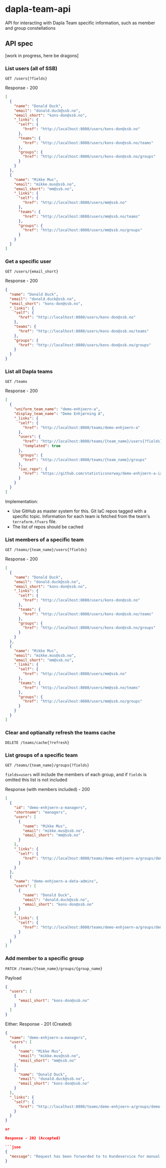 # dapla-team-api
API for interacting with Dapla Team specific information, such as member and group constellations


## API spec

[work in progress, here be dragons]

### List users (all of SSB)

```
GET /users{?fields}
```
Response - 200
```json
[
  {
    "name": "Donald Duck",
    "email": "donald.duck@ssb.no",
    "email_short": "kons-don@ssb.no",
    "_links": {
      "self": {
        "href": "http://localhost:8080/users/kons-don@ssb.no"
      },
      "teams": {
        "href": "http://localhost:8080/users/kons-don@ssb.no/teams"
      },
      "groups": {
        "href": "http://localhost:8080/users/kons-don@ssb.no/groups"
      }
    }
  },
  {
    "name": "Mikke Mus",
    "email": "mikke.mus@ssb.no",
    "email_short": "mm@ssb.no",
    "_links": {
      "self": {
        "href": "http://localhost:8080/users/mm@ssb.no"
      },
      "teams": {
        "href": "http://localhost:8080/users/mm@ssb.no/teams"
      },
      "groups": {
        "href": "http://localhost:8080/users/mm@ssb.no/groups"
      }
    }
  }
]
```

### Get a specific user

```
GET /users/{email_short}
```
Response - 200
```json
{
  "name": "Donald Duck",
  "email": "donald.duck@ssb.no",
  "email_short": "kons-don@ssb.no",
  "_links": {
    "self": {
      "href": "http://localhost:8080/users/kons-don@ssb.no"
    },
    "teams": {
      "href": "http://localhost:8080/users/kons-don@ssb.no/teams"
    },
    "groups": {
      "href": "http://localhost:8080/users/kons-don@ssb.no/groups"
    }
  }
}
```

### List all Dapla teams

```
GET /teams
```
Response - 200
```json
[
  {
    "uniform_team_name": "demo-enhjoern-a",
    "display_team_name": "Demo Enhjørning A",
    "_links": {
      "self": {
        "href": "http://localhost:8080/teams/demo-enhjoern-a"
      },
      "users": {
        "href": "http://localhost:8080/teams/{team_name}/users{?fields}",
        "templated": true
      },
      "groups": {
        "href": "http://localhost:8080/teams/{team_name}/groups"
      },
      "iac_repo": {
        "href": "https://github.com/statisticsnorway/demo-enhjoern-a-iac"
      }
    }
  }
]
```

Implementation:
* Use GitHub as master system for this. Git IaC repos tagged with a specific topic. Information for each team
is fetched from the team's `terraform.tfvars` file.
* The list of repos should be cached

### List members of a specific team

```
GET /teams/{team_name}/users{?fields}
```
Response - 200
```json
[
  {
    "name": "Donald Duck",
    "email": "donald.duck@ssb.no",
    "email_short": "kons-don@ssb.no",
    "_links": {
      "self": {
        "href": "http://localhost:8080/users/kons-don@ssb.no"
      },
      "teams": {
        "href": "http://localhost:8080/users/kons-don@ssb.no/teams"
      },
      "groups": {
        "href": "http://localhost:8080/users/kons-don@ssb.no/groups"
      }
    }
  },
  {
    "name": "Mikke Mus",
    "email": "mikke.mus@ssb.no",
    "email_short": "mm@ssb.no",
    "_links": {
      "self": {
        "href": "http://localhost:8080/users/mm@ssb.no"
      },
      "teams": {
        "href": "http://localhost:8080/users/mm@ssb.no/teams"
      },
      "groups": {
        "href": "http://localhost:8080/users/mm@ssb.no/groups"
      }
    }
  }
]
```

### Clear and optianally refresh the teams cache
```
DELETE /teams/cache{?refresh}
```

### List groups of a specific team

```
GET /teams/{team_name}/groups{?fields}
```
`fields=users` will include the members of each group, and if `fields` is omitted this list is not included

Response (with members included) - 200
```json
[
  {
    "id": "demo-enhjoern-a-managers",
    "shortname": "managers",
    "users": [
      {
        "name": "Mikke Mus",
        "email": "mikke.mus@ssb.no",
        "email_short": "mm@ssb.no"
      }
    ],
    "_links": {
      "self": {
        "href": "http://localhost:8080/teams/demo-enhjoern-a/groups/demo-enhjoern-a-managers"
      }
    }
  },
  {
    "name": "demo-enhjoern-a-data-admins",
    "users": [
      {
        "name": "Donald Duck",
        "email": "donald.duck@ssb.no",
        "email_short": "kons-don@ssb.no"
      }
    ],
    "_links": {
      "self": {
        "href": "http://localhost:8080/teams/demo-enhjoern-a/groups/demo-enhjoern-a-data-admins"
      }
    }
  }
]
```

### Add member to a specific group

```
PATCH /teams/{team_name}/groups/{group_name}
```

Payload
```json
{
  "users": [
    {
      "email_short": "kons-don@ssb.no"
    }
  ]
}
```

Either: 
Response - 201 (Created)
```json
{
  "name": "demo-enhjoern-a-managers",
  "users": [
    {
      "name": "Mikke Mus",
      "email": "mikke.mus@ssb.no",
      "email_short": "mm@ssb.no"
    },
    {
      "name": "Donald Duck",
      "email": "donald.duck@ssb.no",
      "email_short": "kons-don@ssb.no"
    }
  ],
  "_links": {
    "self": {
      "href": "http://localhost:8080/teams/demo-enhjoern-a/groups/demo-enhjoern-a-managers"
    }
  }
}

or 

Response - 202 (Accepted)

```json
{
  "message": "Request has been forwarded to to Kundeservice for manual processing. Patience you must have, my young Padawan"
}
````

```